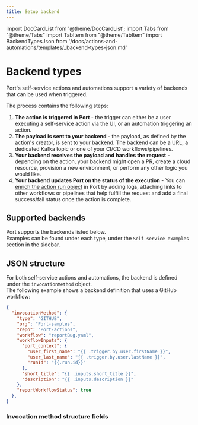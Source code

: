 ```yaml
---
title: Setup backend
---
```


import DocCardList from '@theme/DocCardList';
import Tabs from "@theme/Tabs"
import TabItem from "@theme/TabItem"
import BackendTypesJson from '/docs/actions-and-automations/templates/_backend-types-json.md'

# Backend types

Port's self-service actions and automations support a variety of backends that can be used when triggered.

The process contains the following steps:

1. **The action is triggered in Port** - the trigger can either be a user executing a self-service action via the UI, or an automation triggering an action.
2. **The payload is sent to your backend** - the payload, as defined by the action's creator, is sent to your backend. The backend can be a URL, a dedicated Kafka topic or one of your CI/CD workflows/pipelines.
3. **Your backend receives the payload and handles the request** - depending on the action, your backend might open a PR, create a cloud resource, provision a new environment, or perform any other logic you would like.
4. **Your backend updates Port on the status of the execution** - You can [enrich the action run object](/actions-and-automations/reflect-action-progress/) in Port by adding logs, attaching links to other workflows or pipelines that help fulfill the request and add a final success/fail status once the action is complete.

## Supported backends

Port supports the backends listed below.  
Examples can be found under each type, under the `Self-service examples` section in the sidebar.

<DocCardList/>

## JSON structure

For both self-service actions and automations, the backend is defined under the `invocationMethod` object.  
The following example shows a backend definition that uses a GitHub workflow:

```json showLineNumbers
{
  "invocationMethod": {
    "type": "GITHUB",
    "org": "Port-samples",
    "repo": "Port-actions",
    "workflow": "reportBug.yaml",
    "workflowInputs": {
      "port_context": {
        "user_first_name": "{{ .trigger.by.user.firstName }}",
        "user_last_name": "{{ .trigger.by.user.lastName }}",
        "runId": "{{.run.id}}"
      },
      "short_title": "{{ .inputs.short_title }}",
      "description": "{{ .inputs.description }}"
    },
    "reportWorkflowStatus": true
  },
}
```

### Invocation method structure fields

<BackendTypesJson />
